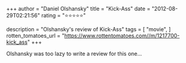 +++
author = "Daniel Olshansky"
title = "Kick-Ass"
date = "2012-08-29T02:21:56"
rating = "⭐⭐⭐⭐⭐"

description = "Olshansky's review of Kick-Ass"
tags = [
    "movie",
]
rotten_tomatoes_url = "https://www.rottentomatoes.com//m/1217700-kick_ass"
+++

Olshansky was too lazy to write a review for this one...
